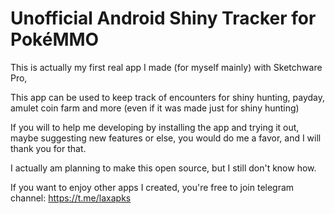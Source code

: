# Unofficial Android Shiny Tracker for PokéMMO

This is actually my first real app I made (for myself mainly) with Sketchware Pro,

This app can be used to keep track of encounters for shiny hunting, payday, amulet coin farm and more (even if it was made just for shiny hunting)

If you will to help me developing by installing the app and trying it out, maybe suggesting new features or else, you would do me a favor, and I will thank you for that.

I actually am planning to make this open source, but I still don't know how.

If you want to enjoy other apps I created, you're free to join telegram channel: https://t.me/laxapks
